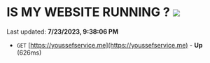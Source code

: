# IS MY WEBSITE RUNNING ? [![](https://img.shields.io/static/v1?label=Sponsor&message=%E2%9D%A4&logo=GitHub&color=%23fe8e86)](https://github.com/sponsors/<username>)

Last updated: **7/23/2023, 9:38:06 PM**

- `GET` [https://youssefservice.me](https://youssefservice.me) - **Up** (626ms)
